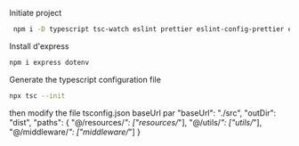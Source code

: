 Initiate project

```sh
 npm i -D typescript tsc-watch eslint prettier eslint-config-prettier eslint-plugin-prettier @typescript-eslint/parser @typescript-eslint/eslint-plugin @types/node @types/express
```

Install d'express
```sh
npm i express dotenv
```

Generate the typescript configuration file
```sh
npx tsc --init
```
then modify the file tsconfig.json
    baseUrl par "baseUrl": "./src",
    "outDir": "dist",
    "paths": {
      "@/resources/*": ["resources/*"],
      "@/utils/*": ["utils/*"],
      "@/middleware/*": ["middleware/*"]
    } 
